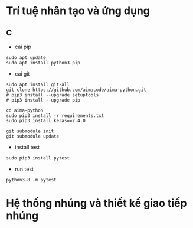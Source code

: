 # **Trí tuệ nhân tạo và ứng dụng**
## C
- cai pip    
```
sudo apt update
sudo apt install python3-pip
```                                                                           
- cai git                                                                       
```
sudo apt install git-all
git clone https://github.com/aimacode/aima-python.git
# pip3 install --upgrade setuptools                                             
# pip3 install --upgrade pip                         
```

```                           
cd aima-python
sudo pip3 install -r requirements.txt
sudo pip3 install keras==2.4.0
```

```
git submodule init
git submodule update
```
- install test
```
sudo pip3 install pytest
```
- run test
```
python3.8 -m pytest
```



# **Hệ thống nhúng và thiết kế giao tiếp nhúng** 
